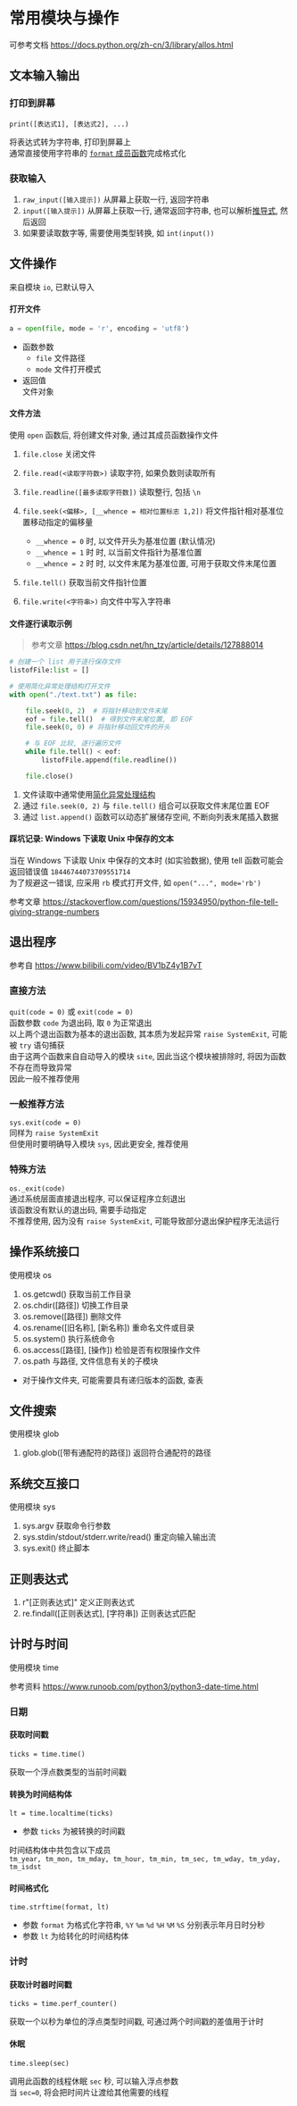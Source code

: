 # 常用模块与操作
可参考文档 <https://docs.python.org/zh-cn/3/library/allos.html>

## 文本输入输出
### 打印到屏幕
`print([表达式1], [表达式2], ...)`

将表达式转为字符串, 打印到屏幕上  
通常直接使用字符串的 [`format` 成员函数](./base.md#转义与格式化)完成格式化

### 获取输入
1. `raw_input([输入提示])`
从屏幕上获取一行, 返回字符串
2. `input([输入提示])`
从屏幕上获取一行, 通常返回字符串, 也可以解析[推导式](./base.md#推导式), 然后返回
3. 如果要读取数字等, 需要使用类型转换, 如 `int(input())`

## 文件操作
来自模块 `io`, 已默认导入

#### 打开文件
```python
a = open(file, mode = 'r', encoding = 'utf8')
```

* 函数参数
    * `file`
    文件路径
    * `mode`
    文件打开模式
* 返回值  
文件对象

#### 文件方法
使用 `open` 函数后, 将创建文件对象, 通过其成员函数操作文件
1. `file.close`
关闭文件

2. `file.read(<读取字符数>)`
读取字符, 如果负数则读取所有

3. `file.readline([最多读取字符数])`
读取整行, 包括 `\n`

4. `file.seek(<偏移>, [__whence = 相对位置标志 1,2])`
将文件指针相对基准位置移动指定的偏移量  
    * `__whence = 0` 时, 以文件开头为基准位置 (默认情况)
    * `__whence = 1` 时 时, 以当前文件指针为基准位置  
    * `__whence = 2` 时 时, 以文件末尾为基准位置, 可用于获取文件末尾位置

5. `file.tell()`
获取当前文件指针位置

6. `file.write(<字符串>)`
向文件中写入字符串

#### 文件逐行读取示例
> 参考文章 <https://blog.csdn.net/hn_tzy/article/details/127888014>

```python
# 创建一个 list 用于逐行保存文件
listofFile:list = []

# 使用简化异常处理结构打开文件
with open("./text.txt") as file:

    file.seek(0, 2)  # 将指针移动到文件末尾
    eof = file.tell()  # 得到文件末尾位置, 即 EOF
    file.seek(0, 0) # 将指针移动回文件的开头

    # 与 EOF 比较, 逐行遍历文件
    while file.tell() < eof:
        listofFile.append(file.readline())

    file.close()
```

1. 文件读取中通常使用[简化异常处理结构](./objective.md#简化异常处理结构)
1. 通过 `file.seek(0, 2)` 与 `file.tell()` 组合可以获取文件末尾位置 EOF
1. 通过 `list.append()` 函数可以动态扩展储存空间, 不断向列表末尾插入数据

#### 踩坑记录: Windows 下读取 Unix 中保存的文本
当在 Windows 下读取 Unix 中保存的文本时 (如实验数据), 使用 tell 函数可能会返回错误值 `18446744073709551714`  
为了规避这一错误, 应采用 `rb` 模式打开文件, 如 `open("...", mode='rb')`  

参考文章 <https://stackoverflow.com/questions/15934950/python-file-tell-giving-strange-numbers>

## 退出程序
参考自 <https://www.bilibili.com/video/BV1bZ4y1B7vT>

### 直接方法
`quit(code = 0)` 或 `exit(code = 0)`  
函数参数 `code` 为退出码, 取 `0` 为正常退出  
以上两个退出函数为基本的退出函数, 其本质为发起异常 `raise SystemExit`, 可能被 `try` 语句捕获  
由于这两个函数来自自动导入的模块 `site`, 因此当这个模块被排除时, 将因为函数不存在而导致异常  
因此一般不推荐使用

### 一般推荐方法
`sys.exit(code = 0)`  
同样为 `raise SystemExit`  
但使用时要明确导入模块 `sys`, 因此更安全, 推荐使用

### 特殊方法
`os._exit(code)`  
通过系统层面直接退出程序, 可以保证程序立刻退出  
该函数没有默认的退出码, 需要手动指定  
不推荐使用, 因为没有 `raise SystemExit`, 可能导致部分退出保护程序无法运行

## 操作系统接口
使用模块 os
1. os.getcwd()
获取当前工作目录
2. os.chdir([路径])
切换工作目录
3. os.remove([路径])
删除文件
4. os.rename([旧名称], [新名称])
重命名文件或目录
5. os.system()
执行系统命令
6. os.access([路径], [操作])
检验是否有权限操作文件
7. os.path
与路径, 文件信息有关的子模块
* 对于操作文件夹, 可能需要具有递归版本的函数, 查表

## 文件搜索
使用模块 glob
1. glob.glob([带有通配符的路径])
返回符合通配符的路径

## 系统交互接口
使用模块 sys
1. sys.argv
获取命令行参数
2. sys.stdin/stdout/stderr.write/read()
重定向输入输出流
3. sys.exit()
终止脚本

## 正则表达式
1. r"[正则表达式]"
定义正则表达式
2. re.findall([正则表达式], [字符串])
正则表达式匹配

## 计时与时间
使用模块 time

参考资料 <https://www.runoob.com/python3/python3-date-time.html>

### 日期
#### 获取时间戳
`ticks = time.time()`

获取一个浮点数类型的当前时间戳

#### 转换为时间结构体
`lt = time.localtime(ticks)`

* 参数 `ticks` 为被转换的时间戳  

时间结构体中共包含以下成员  
`tm_year, tm_mon, tm_mday, tm_hour, tm_min, tm_sec, tm_wday, tm_yday, tm_isdst`

#### 时间格式化
`time.strftime(format, lt)`

* 参数 `format` 为格式化字符串, `%Y` `%m` `%d` `%H` `%M` `%S` 分别表示年月日时分秒
* 参数 `lt` 为给转化的时间结构体

### 计时
#### 获取计时器时间戳
`ticks = time.perf_counter()`

获取一个以秒为单位的浮点类型时间戳, 可通过两个时间戳的差值用于计时

#### 休眠
`time.sleep(sec)`

调用此函数的线程休眠 `sec` 秒, 可以输入浮点参数  
当 `sec=0`, 将会把时间片让渡给其他需要的线程

